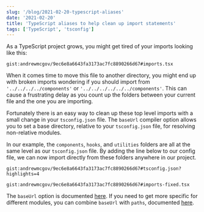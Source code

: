 ```yaml
---
slug: '/blog/2021-02-20-typescript-aliases'
date: '2021-02-20'
title: 'TypeScript aliases to help clean up import statements'
tags: ['TypeScript', 'tsconfig']
---
```


As a TypeScript project grows, you might get tired of your imports looking like this:

`gist:andrewmcgov/9ec6e8a6643fa3173ac7fc8890266d67#imports.tsx`

When it comes time to move this file to another directory, you might end up with broken imports wondering if you should import from `'../../../../components'` or `'../../../../../../components'`. This can cause a frustrating delay as you count up the folders between your current file and the one you are importing.

Fortunately there is an easy way to clean up these top level imports with a small change in your `tsconfig.json` file. The `baseUrl` compiler option allows you to set a base directory, relative to your `tsconfig.json` file, for resolving non-relative modules.

In our example, the `components`, `hooks`, and `utilities` folders are all at the same level as our `tsconfig.json` file. By adding the line below to our config file, we can now import directly from these folders anywhere in our project.

`gist:andrewmcgov/9ec6e8a6643fa3173ac7fc8890266d67#tsconfig.json?highlights=4`

`gist:andrewmcgov/9ec6e8a6643fa3173ac7fc8890266d67#imports-fixed.tsx`

The `baseUrl` option is documented [here](https://www.typescriptlang.org/tsconfig#baseUrl). If you need to get more specific for different modules, you can combine `baseUrl` with `paths`, documented [here](https://www.typescriptlang.org/tsconfig#paths).

